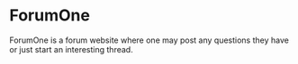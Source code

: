 # ForumOne
ForumOne is a forum website where one may post any questions they have or just start an interesting thread.
